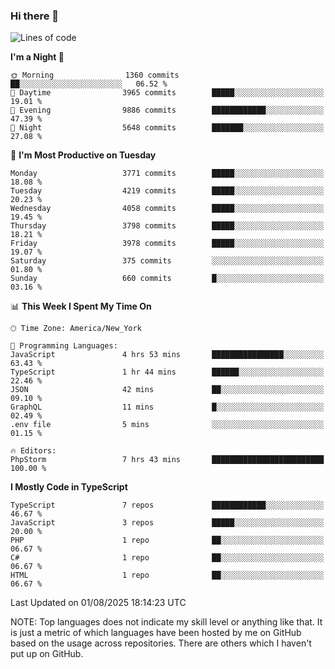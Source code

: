 ### Hi there 👋

<!--
**LynxJinxxy/LynxJinxxy** is a ✨ _special_ ✨ repository because its `README.md` (this file) appears on your GitHub profile.

Here are some ideas to get you started:

- 🔭 I’m currently working on ...
- 🌱 I’m currently learning ...
- 👯 I’m looking to collaborate on ...
- 🤔 I’m looking for help with ...
- 💬 Ask me about ...
- 📫 How to reach me: ...
- 😄 Pronouns: ...
- ⚡ Fun fact: ...
-->

<!--START_SECTION:waka-->
![Lines of code](https://img.shields.io/badge/From%20Hello%20World%20I%27ve%20Written-29.5%20million%20lines%20of%20code-blue)

**I'm a Night 🦉** 

```text
🌞 Morning                1360 commits        ██░░░░░░░░░░░░░░░░░░░░░░░   06.52 % 
🌆 Daytime                3965 commits        █████░░░░░░░░░░░░░░░░░░░░   19.01 % 
🌃 Evening                9886 commits        ████████████░░░░░░░░░░░░░   47.39 % 
🌙 Night                  5648 commits        ███████░░░░░░░░░░░░░░░░░░   27.08 % 
```
📅 **I'm Most Productive on Tuesday** 

```text
Monday                   3771 commits        █████░░░░░░░░░░░░░░░░░░░░   18.08 % 
Tuesday                  4219 commits        █████░░░░░░░░░░░░░░░░░░░░   20.23 % 
Wednesday                4058 commits        █████░░░░░░░░░░░░░░░░░░░░   19.45 % 
Thursday                 3798 commits        █████░░░░░░░░░░░░░░░░░░░░   18.21 % 
Friday                   3978 commits        █████░░░░░░░░░░░░░░░░░░░░   19.07 % 
Saturday                 375 commits         ░░░░░░░░░░░░░░░░░░░░░░░░░   01.80 % 
Sunday                   660 commits         █░░░░░░░░░░░░░░░░░░░░░░░░   03.16 % 
```


📊 **This Week I Spent My Time On** 

```text
🕑︎ Time Zone: America/New_York

💬 Programming Languages: 
JavaScript               4 hrs 53 mins       ████████████████░░░░░░░░░   63.43 % 
TypeScript               1 hr 44 mins        ██████░░░░░░░░░░░░░░░░░░░   22.46 % 
JSON                     42 mins             ██░░░░░░░░░░░░░░░░░░░░░░░   09.10 % 
GraphQL                  11 mins             █░░░░░░░░░░░░░░░░░░░░░░░░   02.49 % 
.env file                5 mins              ░░░░░░░░░░░░░░░░░░░░░░░░░   01.15 % 

🔥 Editors: 
PhpStorm                 7 hrs 43 mins       █████████████████████████   100.00 % 
```

**I Mostly Code in TypeScript** 

```text
TypeScript               7 repos             ████████████░░░░░░░░░░░░░   46.67 % 
JavaScript               3 repos             █████░░░░░░░░░░░░░░░░░░░░   20.00 % 
PHP                      1 repo              ██░░░░░░░░░░░░░░░░░░░░░░░   06.67 % 
C#                       1 repo              ██░░░░░░░░░░░░░░░░░░░░░░░   06.67 % 
HTML                     1 repo              ██░░░░░░░░░░░░░░░░░░░░░░░   06.67 % 
```




 Last Updated on 01/08/2025 18:14:23 UTC
<!--END_SECTION:waka-->
NOTE: Top languages does not indicate my skill level or anything like that. It is just a metric of which languages have been hosted by me on GitHub based on the usage across repositories. There are others which I haven't put up on GitHub.
